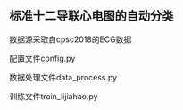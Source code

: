 ## 标准十二导联心电图的自动分类

数据源采取自cpsc2018的ECG数据

配置文件config.py

数据处理文件data_process.py

训练文件train_lijiahao.py